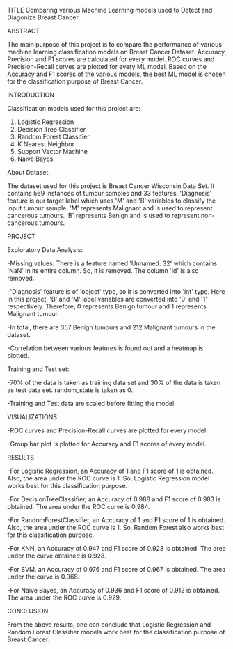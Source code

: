 TITLE
Comparing various Machine Learning models used to Detect and Diagonize Breast Cancer

ABSTRACT

The main purpose of this project is to compare the performance of various machine learning classification models on Breast Cancer Dataset. Accuracy, Precision and F1 scores are calculated for every model. ROC curves and Precision-Recall curves are plotted for every ML model. Based on the Accuracy and F1 scores of the various models, the best ML model is chosen for the classification purpose of Breast Cancer.

INTRODUCTION

Classification models used for this project are:
                   
1. Logistic Regression
2. Decision Tree Classifier
3. Random Forest Classifier
4. K Nearest Neighbor
5. Support Vector Machine
6. Naive Bayes

About Dataset:

The dataset used for this project is Breast Cancer Wisconsin Data Set. It contains 569 instances of tumour samples and 33 features. 'Diagnosis' feature is our target label which uses 'M' and 'B' variables to classify the input tumour sample. 'M' represents Malignant and is used to represent cancerous tumours. 'B' represents Benign and is used to represent non-cancerous tumours. 

PROJECT

Exploratory Data Analysis:

-Missing values: There is a feature named 'Unnamed: 32' which contains 'NaN' in its entire                  column. So, it is removed. The column 'id' is also removed. 

-'Diagnosis' feature is of 'object' type, so it is converted into 'int' type. Here in this   project, 'B' and 'M' label variables are converted into '0' and '1' respectively. Therefore,   0 represents Benign tumour and 1 represents Malignant tumour.

-In total, there are 357 Benign tumours and 212 Malignant tumours in the dataset.

-Correlation between various features is found out and a heatmap is plotted.

Training and Test set:

-70% of the data is taken as training data set and 30% of the data is taken as test data set.
 random_state is taken as 0.

-Training and Test data are scaled before fitting the model.

VISUALIZATIONS

-ROC curves and Precision-Recall curves are plotted for every model.

-Group bar plot is plotted for Accuracy and F1 scores of every model.

RESULTS

-For Logistic Regression, an Accuracy of 1 and F1 score of 1 is obtained. Also, the area under  the ROC curve is 1. So, Logistic Regression model works best for this classification purpose. 

-For DecisionTreeClassifier, an Accuracy of 0.988 and F1 score of 0.983 is obtained. The area   under the ROC curve is 0.984.

-For RandomForestClassifier, an Accuracy of 1 and F1 score of 1 is obtained. Also, the area  under the ROC curve is 1. So, Random Forest also works best for this classification purpose.

-For KNN, an Accuracy of 0.947 and F1 score of 0.923 is obtained. The area under the curve  obtained is 0.928.

-For SVM, an Accuracy of 0.976 and F1 score of 0.967 is obtained. The area under the curve is  0.968.

-For Naive Bayes, an Accuracy of 0.936 and F1 score of 0.912 is obtained. The area under the  ROC curve is 0.929.  

CONCLUSION

From the above results, one can conclude that Logistic Regression and Random Forest Classifier models work best for the classification purpose of Breast Cancer. 







